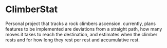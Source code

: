 # ClimberStat
Personal project that tracks a rock climbers ascension. currently, plans features to be implemented are deviations from a straight path, how many moves it takes to reach the destination, and estimates when the climber rests and for how long they rest per rest and accumulative rest.
